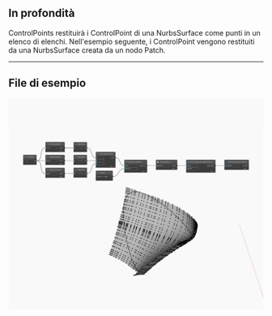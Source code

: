 ## In profondità
ControlPoints restituirà i ControlPoint di una NurbsSurface come punti in un elenco di elenchi. Nell'esempio seguente, i ControlPoint vengono restituiti da una NurbsSurface creata da un nodo Patch.
___
## File di esempio

![ControlPoints](./Autodesk.DesignScript.Geometry.NurbsSurface.ControlPoints_img.jpg)


